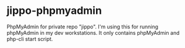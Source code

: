 # jippo-phpmyadmin

PhpMyAdmin for private repo "jippo". I'm using this for running phpMyAdmin
in my dev workstations. It only contains phpMyAdmin and php-cli start script.

